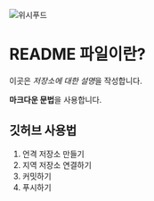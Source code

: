 ![위시푸드](./마라탕.jpeg)

# README 파일이란?

이곳은 *저장소에 대한 설명*을 작성합니다.

**마크다운 문법**을 사용합니다.

## 깃허브 사용법

1. 언격 저장소 만들기
2. 지역 저장소 연결하기
3. 커밋하기
4. 푸시하기
